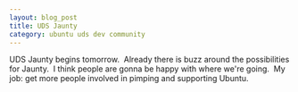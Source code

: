```yaml
--- 
layout: blog_post
title: UDS Jaunty
category: ubuntu uds dev community
---
```

UDS Jaunty begins tomorrow.  Already there is buzz around the possibilities for Jaunty.  I think people are gonna be happy with where we're going.  My job: get more people involved in pimping and supporting Ubuntu.
